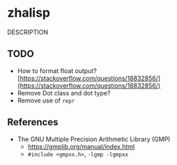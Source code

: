 # zhalisp
DESCRIPTION

## TODO
* How to format float output? [https://stackoverflow.com/questions/18832856/](https://stackoverflow.com/questions/18832856/)
* Remove Dot class and dot type?
* Remove use of `repr`

## References
* The GNU Multiple Precision Arithmetic Library (GMP)
	* https://gmplib.org/manual/index.html
	* `#include <gmpxx.h>`, `-lgmp -lgmpxx`

